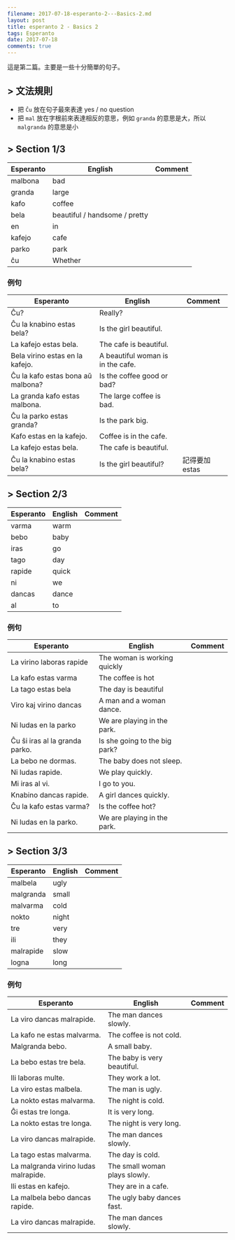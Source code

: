 ```yaml
---
filename: 2017-07-18-esperanto-2---Basics-2.md
layout: post
title: esperanto 2 - Basics 2
tags: Esperanto
date: 2017-07-18
comments: true
---
```



這是第二篇。主要是一些十分簡單的句子。

## > 文法規則
* 把 `Ĉu` 放在句子最來表達 yes / no question
* 把 `mal` 放在字根前來表達相反的意思，例如 `granda` 的意思是大，所以 `malgranda` 的意思是小

## > Section 1/3

|Esperanto|English|Comment|
|---|---|---|
|malbona|bad||
|granda|large||
|kafo|coffee||
|bela|beautiful / handsome / pretty||
|en|in||
|kafejo|cafe||
|parko|park||
|ĉu|Whether||

### 例句

|Esperanto|English|Comment|
|---|---|---|
|Ĉu?|Really?||
|Ĉu la knabino estas bela?|Is the girl beautiful.||
|La kafejo estas bela.|The cafe is beautiful.||
|Bela virino estas en la kafejo.|A beautiful woman is in the cafe.||
|Ĉu la kafo estas bona aŭ malbona?|Is the coffee good or bad?||
|La granda kafo estas malbona.|The large coffee is bad.||
|Ĉu la parko estas granda?|Is the park big.||
|Kafo estas en la kafejo.|Coffee is in the cafe.||
|La kafejo estas bela.|The cafe is beautiful.||
|Ĉu la knabino estas bela?|Is the girl beautiful?|記得要加 estas|

## > Section 2/3

|Esperanto|English|Comment|
|---|---|---|
|varma|warm||
|bebo|baby||
|iras|go||
|tago|day||
|rapide|quick||
|ni|we||
|dancas|dance||
|al|to||

### 例句

|Esperanto|English|Comment|
|---|---|---|
|La virino laboras rapide|The woman is working quickly||
|La kafo estas varma|The coffee is hot||
|La tago estas bela|The day is beautiful||
|Viro kaj virino dancas|A man and a woman dance.||
|Ni ludas en la parko|We are playing in the park.||
|Ĉu ŝi iras al la granda parko.|Is she going to the big park?||
|La bebo ne dormas.|The baby does not sleep.||
|Ni ludas rapide.|We play quickly.||
|Mi iras al vi.|I go to you.||
|Knabino dancas rapide.|A girl dances quickly.||
|Ĉu la kafo estas varma?|Is the coffee hot?||
|Ni ludas en la parko.|We are playing in the park.||

## > Section 3/3

|Esperanto|English|Comment|
|---|---|---|
|malbela|ugly||
|malgranda|small||
|malvarma|cold||
|nokto|night||
|tre|very||
|ili|they||
|malrapide|slow||
|logna|long||

### 例句

|Esperanto|English|Comment|
|---|---|---|
|La viro dancas malrapide.|The man dances slowly.||
|La kafo ne estas malvarma.|The coffee is not cold.||
|Malgranda bebo.|A small baby.||
|La bebo estas tre bela.|The baby is very beautiful.||
|Ili laboras multe.|They work a lot.||
|La viro estas malbela.|The man is ugly.||
|La nokto estas malvarma.|The night is cold.||
|Ĝi estas tre longa.|It is very long.||
|La nokto estas tre longa.|The night is very long.||
|La viro dancas malrapide.|The man dances slowly.||
|La tago estas malvarma.|The day is cold.||
|La malgranda virino ludas malrapide.|The small woman plays slowly.||
|Ili estas en kafejo.|They are in a cafe.||
|La malbela bebo dancas rapide.|The ugly baby dances fast.||
|La viro dancas malrapide.|The man dances slowly.||


